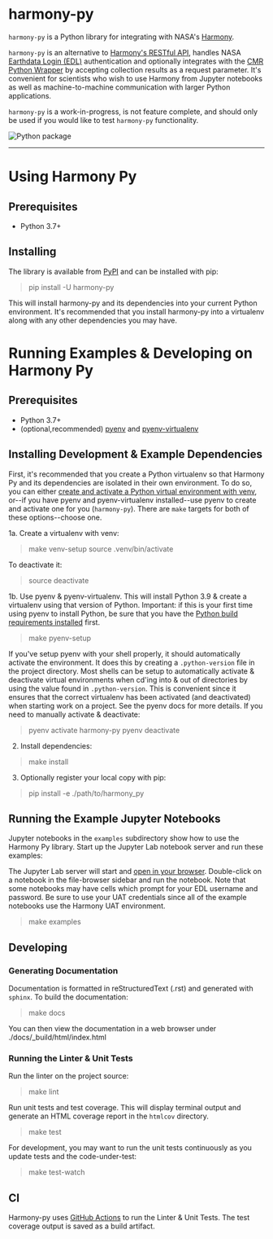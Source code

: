 # harmony-py

`harmony-py` is a Python library for integrating with NASA's [Harmony](https://harmony.earthdata.nasa.gov/).

`harmony-py` is an alternative to [Harmony's RESTful API](https://harmony.earthdata.nasa.gov/docs/api/), handles NASA [Earthdata Login (EDL)](https://urs.earthdata.nasa.gov/home) authentication and optionally integrates with the [CMR Python Wrapper](https://github.com/nasa/eo-metadata-tools) by accepting collection results as a request parameter. It's convenient for scientists who wish to use Harmony from Jupyter notebooks as well as machine-to-machine communication with larger Python applications.

`harmony-py` is a work-in-progress, is not feature complete, and should only be used if you would like to test `harmony-py` functionality.

![Python package](https://github.com/nasa/harmony-py/workflows/Python%20package/badge.svg)

---
# Using Harmony Py

## Prerequisites

* Python 3.7+


## Installing

The library is available from [PyPI](#TODO) and can be installed with pip:

> pip install -U harmony-py

This will install harmony-py and its dependencies into your current Python environment. It's recommended that you install harmony-py into a virtualenv along with any other dependencies you may have.


# Running Examples & Developing on Harmony Py

## Prerequisites

* Python 3.7+
* (optional,recommended) [pyenv](https://github.com/pyenv/pyenv) and [pyenv-virtualenv](https://github.com/pyenv/pyenv-virtualenv)


## Installing Development & Example Dependencies

First, it's recommended that you create a Python virtualenv so that Harmony Py and its dependencies are isolated in their own environment. To do so, you can either [create and activate a Python virtual environment with venv](https://docs.python.org/3/tutorial/venv.html), or--if you have pyenv and pyenv-virtualenv installed--use pyenv to create and activate one for you (`harmony-py`). There are `make` targets for both of these options--choose one.

1a. Create a virtualenv with venv:

> make venv-setup
> source .venv/bin/activate

To deactivate it:
> source deactivate

1b. Use pyenv & pyenv-virtualenv. This will install Python 3.9 & create a virtualenv using that version of Python. Important: if this is your first time using pyenv to install Python, be sure that you have the [Python build requirements installed](https://github.com/pyenv/pyenv/wiki#suggested-build-environment) first.

> make pyenv-setup

If you've setup pyenv with your shell properly, it should automatically activate the environment. It does this by creating a `.python-version` file in the project directory. Most shells can be setup to automatically activate & deactivate virtual environments when cd'ing into & out of directories by using the value found in `.python-version`. This is convenient since it ensures that the correct virtualenv has been activated (and deactivated) when starting work on a project. See the pyenv docs for more details. If you need to manually activate & deactivate:

> pyenv activate harmony-py
> pyenv deactivate

2. Install dependencies:

> make install

3. Optionally register your local copy with pip:

> pip install -e ./path/to/harmony_py


## Running the Example Jupyter Notebooks

Jupyter notebooks in the `examples` subdirectory show how to use the Harmony Py library. Start up the Jupyter Lab notebook server and run these examples: 

The Jupyter Lab server will start and [open in your browser](http://localhost:8888/lab). Double-click on a notebook in the file-browser sidebar and run the notebook. Note that some notebooks may have cells which prompt for your EDL username and password. Be sure to use your UAT credentials since all of the example notebooks use the Harmony UAT environment.

> make examples


## Developing

### Generating Documentation

Documentation is formatted in reStructuredText (.rst) and generated with `sphinx`. To build the documentation:

> make docs

You can then view the documentation in a web browser under ./docs/_build/html/index.html


### Running the Linter & Unit Tests

Run the linter on the project source:

> make lint

Run unit tests and test coverage. This will display terminal output and generate an HTML coverage report in the `htmlcov` directory.

> make test

For development, you may want to run the unit tests continuously as you update tests and the code-under-test:

> make test-watch


## CI

Harmony-py uses [GitHub
Actions](https://github.com/nasa/harmony-py/actions) to run the Linter
& Unit Tests. The test coverage output is saved as a build artifact.
